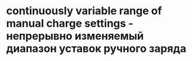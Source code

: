 # continuously variable range of manual charge settings - непрерывно изменяемый диапазон уставок ручного заряда
